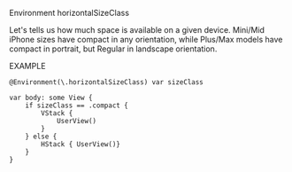 Environment horizontalSizeClass

Let's tells us how much space is available on a given device.
Mini/Mid iPhone sizes have compact in any orientation, while Plus/Max models have compact in portrait, but Regular in landscape orientation. 

EXAMPLE

    @Environment(\.horizontalSizeClass) var sizeClass
    
    var body: some View {
        if sizeClass == .compact {
            VStack {
                UserView()
            }
        } else {
            HStack { UserView()}
        }
    }
